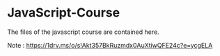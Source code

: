 # JavaScript-Course

 The files of the javascript course are contained here.

 Note : https://1drv.ms/o/s!Akt357BkRuzmdx0AuXtiwQFE24c?e=ycgELA
